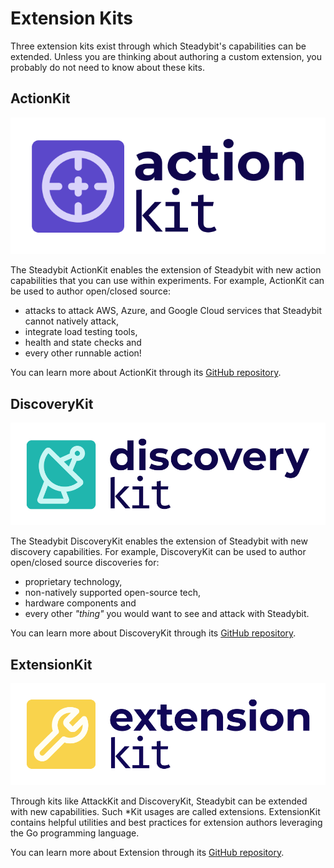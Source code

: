 # Extension Kits

Three extension kits exist through which Steadybit's capabilities can be extended. Unless you are thinking about authoring a custom extension, you probably do not need to know about these kits.

## ActionKit

![ActionKit logo depicting the text "action kit" and a crosshair icon](<../../.gitbook/assets/image (4).png>)

The Steadybit ActionKit enables the extension of Steadybit with new action capabilities that you can use within experiments. For example, ActionKit can be used to author open/closed source:

* attacks to attack AWS, Azure, and Google Cloud services that Steadybit cannot natively attack,
* integrate load testing tools,
* health and state checks and
* every other runnable action!

You can learn more about ActionKit through its [GitHub repository](https://github.com/steadybit/action-kit).

## DiscoveryKit

![DiscoveryKit logo depicting the text "discovery kit" and a radar dish icon](<../../.gitbook/assets/image (2).png>)

The Steadybit DiscoveryKit enables the extension of Steadybit with new discovery capabilities. For example, DiscoveryKit can be used to author open/closed source discoveries for:

* proprietary technology,
* non-natively supported open-source tech,
* hardware components and
* every other _"thing"_ you would want to see and attack with Steadybit.

You can learn more about DiscoveryKit through its [GitHub repository](https://github.com/steadybit/discovery-kit).

## ExtensionKit

![ExtensionKit logo depicting the text "extension kit" and a wrench icon](../../.gitbook/assets/image.png)

Through kits like AttackKit and DiscoveryKit, Steadybit can be extended with new capabilities. Such \*Kit usages are called extensions. ExtensionKit contains helpful utilities and best practices for extension authors leveraging the Go programming language.

You can learn more about Extension through its [GitHub repository](https://github.com/steadybit/extension-kit).
